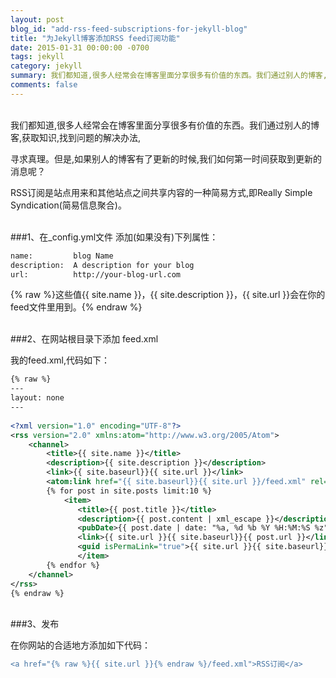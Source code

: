 ```yaml
---
layout: post
blog_id: "add-rss-feed-subscriptions-for-jekyll-blog"
title: "为Jekyll博客添加RSS feed订阅功能"
date: 2015-01-31 00:00:00 -0700
tags: jekyll
category: jekyll
summary: 我们都知道,很多人经常会在博客里面分享很多有价值的东西。我们通过别人的博客,获取知识,找到问题的解决办法,寻求真理。但是,如果别人的博客有了更新的时候,我们如何第一时间获取到更新的消息呢？
comments: false
---
```

</br>
我们都知道,很多人经常会在博客里面分享很多有价值的东西。我们通过别人的博客,获取知识,找到问题的解决办法,

寻求真理。但是,如果别人的博客有了更新的时候,我们如何第一时间获取到更新的消息呢？

RSS订阅是站点用来和其他站点之间共享内容的一种简易方式,即Really Simple Syndication(简易信息聚合)。

</br>
###1、在_config.yml文件 添加(如果没有)下列属性：

```diff
name:         blog Name  
description:  A description for your blog  
url:          http://your-blog-url.com  
```

{% raw %}这些值{{ site.name }}，{{ site.description }}，{{ site.url }}会在你的feed文件里用到。{% endraw %}

</br>
###2、在网站根目录下添加 feed.xml

我的feed.xml,代码如下：

```xml
{% raw %}
---  
layout: none  
---  
  
<?xml version="1.0" encoding="UTF-8"?>  
<rss version="2.0" xmlns:atom="http://www.w3.org/2005/Atom">  
    <channel>  
        <title>{{ site.name }}</title>  
        <description>{{ site.description }}</description>  
        <link>{{ site.baseurl}}{{ site.url }}</link>  
        <atom:link href="{{ site.baseurl}}{{ site.url }}/feed.xml" rel="self" type="application/rss+xml" />  
        {% for post in site.posts limit:10 %}  
            <item>  
               <title>{{ post.title }}</title>  
               <description>{{ post.content | xml_escape }}</description>  
               <pubDate>{{ post.date | date: "%a, %d %b %Y %H:%M:%S %z" }}</pubDate>  
               <link>{{ site.url }}{{ site.baseurl}}{{ post.url }}</link>  
               <guid isPermaLink="true">{{ site.url }}{{ site.baseurl}}{{ post.url }}</guid>  
               </item>  
        {% endfor %}  
    </channel>  
</rss> 
{% endraw %}
```

</br>
###3、发布

在你网站的合适地方添加如下代码：

```diff
<a href="{% raw %}{{ site.url }}{% endraw %}/feed.xml">RSS订阅</a>  
```